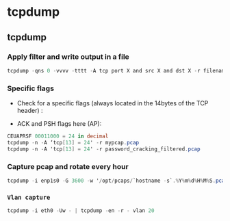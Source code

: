 # tcpdump

## tcpdump

### Apply filter and write output in a file

```csharp
tcpdump -qns 0 -vvvv -tttt -A tcp port X and src X and dst X -r filename -w write_filename
```

### Specific flags

* Check for a specific flags \(always located in the 14bytes of the TCP header\) :

* ACK and PSH flags here \(AP\):

```csharp
CEUAPRSF 00011000 = 24 in decimal
tcpdump -n -A ‘tcp[13] = 24' -r mypcap.pcap
tcpdump -n -A 'tcp[13] = 24' -r password_cracking_filtered.pcap
```

### Capture pcap and rotate every hour

```csharp
tcpdump -i enp1s0 -G 3600 -w '/opt/pcaps/`hostname -s`.%Y%m%d%H%M%S.pcap' -z bzip2
```

### `Vlan capture`

```csharp
tcpdump -i eth0 -Uw - | tcpdump -en -r - vlan 20
```

